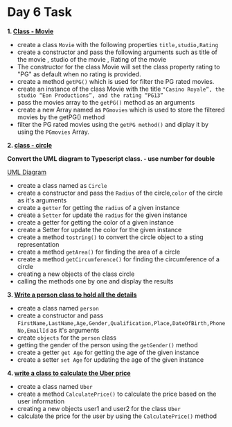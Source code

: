 # Day 6 Task

**1. [Class - Movie](https://github.com/GunaManivel/Day-6-Task/blob/main/movie.js)**

+ create a class `Movie`  with the following properties `title,studio,Rating`
+ create a constructor and pass the following arguments such as title of the movie , studio of the movie , Rating of the movie
+ The constructor for the class Movie will set the class property rating to "PG" as default when no rating is provided.
+ create a method `getPG()` which is used for filter the PG rated movies.
+ create an instance of the class Movie with the title `"Casino Royale”, the studio “Eon Productions”, and the rating “PG­13”`
+ pass the movies array to the `getPG()` method as an arguments
+ create a new Array named as `PGmovies` which is used to store the filtered movies by the getPG() method
+ filter the PG rated movies using the `getPG method()` and diplay it  by using the `PGmovies` Array.

**2. [class - circle](https://github.com/GunaManivel/Day-6-Task/blob/main/circle.js)**

**Convert the UML diagram to Typescript class. - use number for double**

[UML Diagram](https://github.dev/rvsp/typescript-oops/blob/master/Practice/class-circle.md)

+ create a class named as `Circle`
+ create a constructor and pass  the `Radius` of the circle,`color` of the circle as it's arguments
+ create a `getter` for getting the `radius` of a given instance
+ create a `Setter` for  update the `radius` for the given instance
+ create a getter for getting the color of a given instance
+ create a Setter for  update the color for the given instance
+ create a  method `tostring()` to convert the circle object  to a sting representation
+ create a method `getArea()` for finding the area of a circle
+ create a method `getCircumference()` for finding the circumference of a circle
+ creating a new objects of the  class circle
+ calling the methods one by one and display the results

**3. [Write a person class to hold all the details](https://github.com/GunaManivel/Day-6-Task/blob/main/person.js)**

+ create a class named `person`
+ create a constructor and pass  `FirstName,LastName,Age,Gender,Qualification,Place,DateOfBirth,PhoneNo,EmailId` as it's arguments
+ create `objects` for the `person` class
+ getting the gender of the person using the `getGender()` method
+ create a getter `get Age` for getting the age of the given instance
+ create a setter `set Age` for updating the age of the given instance

**4. [write a class to calculate the Uber price](https://github.com/GunaManivel/Day-6-Task/blob/main/UberPrice.js)**

+ create a class named `Uber`
+ create a method `CalculatePrice()` to calculate the price based on the user information
+ creating a new objects user1 and user2 for the  class `Uber`
+ calculate the price for the user by using the `CalculatePrice()` method



